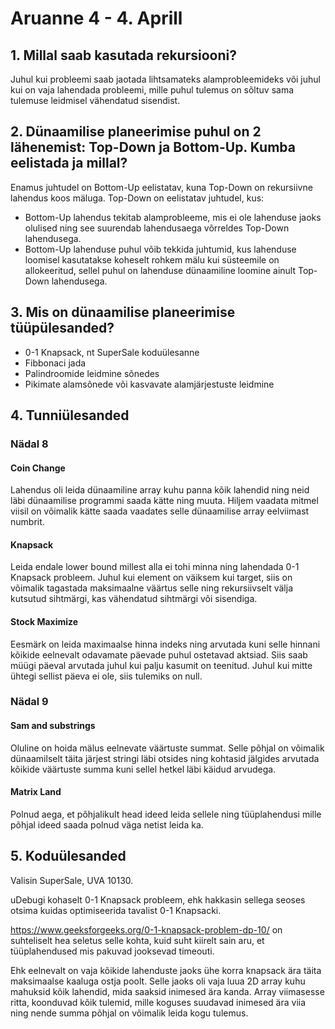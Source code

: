 # Aruanne 4 - 4. Aprill

## 1. Millal saab kasutada rekursiooni?

Juhul kui probleemi saab jaotada lihtsamateks alamprobleemideks või juhul kui on vaja lahendada probleemi, mille puhul
tulemus on sõltuv sama tulemuse leidmisel vähendatud sisendist.

## 2. Dünaamilise planeerimise puhul on 2 lähenemist: Top-Down ja Bottom-Up. Kumba eelistada ja millal?

Enamus juhtudel on Bottom-Up eelistatav, kuna Top-Down on rekursiivne lahendus koos mäluga. Top-Down on eelistatav
juhtudel, kus:

* Bottom-Up lahendus tekitab alamprobleeme, mis ei ole lahenduse jaoks olulised ning see suurendab lahendusaega
  võrreldes Top-Down lahendusega.
* Bottom-Up lahenduse puhul võib tekkida juhtumid, kus lahenduse loomisel kasutatakse koheselt rohkem mälu kui
  süsteemile on allokeeritud, sellel puhul on lahenduse dünaamiline loomine ainult Top-Down lahendusega.

## 3. Mis on dünaamilise planeerimise tüüpülesanded?

* 0-1 Knapsack, nt SuperSale koduülesanne
* Fibbonaci jada
* Palindroomide leidmine sõnedes
* Pikimate alamsõnede või kasvavate alamjärjestuste leidmine

## 4. Tunniülesanded

### Nädal 8

#### Coin Change

Lahendus oli leida dünaamiline array kuhu panna kõik lahendid ning neid läbi dünaamilise programmi saada kätte ning
muuta. Hiljem vaadata mitmel viisil on võimalik kätte saada vaadates selle dünaamilise array eelviimast numbrit.

#### Knapsack

Leida endale lower bound millest alla ei tohi minna ning lahendada 0-1 Knapsack probleem. Juhul kui element on väiksem
kui target, siis on võimalik tagastada maksimaalne väärtus selle ning rekursiivselt välja kutsutud sihtmärgi, kas
vähendatud sihtmärgi või sisendiga.

#### Stock Maximize

Eesmärk on leida maximaalse hinna indeks ning arvutada kuni selle hinnani kõikide eelnevalt odavamate päevade puhul
ostetavad aktsiad. Siis saab müügi päeval arvutada juhul kui palju kasumit on teenitud. Juhul kui mitte ühtegi sellist
päeva ei ole, siis tulemiks on null.

### Nädal 9

#### Sam and substrings

Oluline on hoida mälus eelnevate väärtuste summat. Selle põhjal on võimalik dünaamilselt täita järjest stringi läbi
otsides ning kohtasid jälgides arvutada kõikide väärtuste summa kuni sellel hetkel läbi käidud arvudega.

#### Matrix Land

Polnud aega, et põhjalikult head ideed leida sellele ning tüüplahendusi mille põhjal ideed saada polnud väga netist
leida ka.

## 5. Koduülesanded

Valisin SuperSale, UVA 10130.

uDebugi kohaselt 0-1 Knapsack probleem, ehk hakkasin sellega seoses otsima kuidas optimiseerida tavalist 0-1 Knapsacki.

https://www.geeksforgeeks.org/0-1-knapsack-problem-dp-10/ on suhteliselt hea seletus selle kohta, kuid suht kiirelt sain
aru, et tüüplahendused mis pakuvad jooksevad timeouti.

Ehk eelnevalt on vaja kõikide lahenduste jaoks ühe korra knapsack ära täita maksimaalse kaaluga ostja poolt. Selle jaoks
oli vaja luua 2D array kuhu mahuksid kõik lahendid, mida saaksid inimesed ära kanda. Array viimasesse ritta, koonduvad
kõik tulemid, mille koguses suudavad inimesed ära viia ning nende summa põhjal on võimalik leida kogu tulemus.